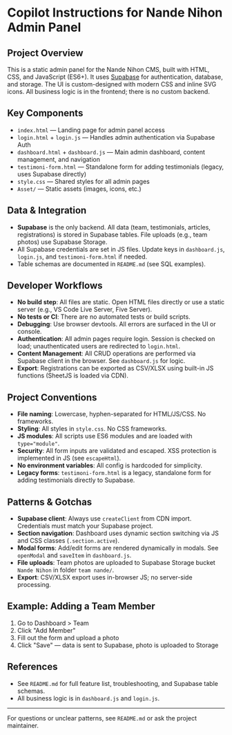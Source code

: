 # Copilot Instructions for Nande Nihon Admin Panel

## Project Overview
This is a static admin panel for the Nande Nihon CMS, built with HTML, CSS, and JavaScript (ES6+). It uses [Supabase](https://supabase.com/) for authentication, database, and storage. The UI is custom-designed with modern CSS and inline SVG icons. All business logic is in the frontend; there is no custom backend.

## Key Components
- `index.html` — Landing page for admin panel access
- `login.html` + `login.js` — Handles admin authentication via Supabase Auth
- `dashboard.html` + `dashboard.js` — Main admin dashboard, content management, and navigation
- `testimoni-form.html` — Standalone form for adding testimonials (legacy, uses Supabase directly)
- `style.css` — Shared styles for all admin pages
- `Asset/` — Static assets (images, icons, etc.)

## Data & Integration
- **Supabase** is the only backend. All data (team, testimonials, articles, registrations) is stored in Supabase tables. File uploads (e.g., team photos) use Supabase Storage.
- All Supabase credentials are set in JS files. Update keys in `dashboard.js`, `login.js`, and `testimoni-form.html` if needed.
- Table schemas are documented in `README.md` (see SQL examples).

## Developer Workflows
- **No build step**: All files are static. Open HTML files directly or use a static server (e.g., VS Code Live Server, Five Server).
- **No tests or CI**: There are no automated tests or build scripts.
- **Debugging**: Use browser devtools. All errors are surfaced in the UI or console.
- **Authentication**: All admin pages require login. Session is checked on load; unauthenticated users are redirected to `login.html`.
- **Content Management**: All CRUD operations are performed via Supabase client in the browser. See `dashboard.js` for logic.
- **Export**: Registrations can be exported as CSV/XLSX using built-in JS functions (SheetJS is loaded via CDN).

## Project Conventions
- **File naming**: Lowercase, hyphen-separated for HTML/JS/CSS. No frameworks.
- **Styling**: All styles in `style.css`. No CSS frameworks.
- **JS modules**: All scripts use ES6 modules and are loaded with `type="module"`.
- **Security**: All form inputs are validated and escaped. XSS protection is implemented in JS (see `escapeHtml`).
- **No environment variables**: All config is hardcoded for simplicity.
- **Legacy forms**: `testimoni-form.html` is a legacy, standalone form for adding testimonials directly to Supabase.

## Patterns & Gotchas
- **Supabase client**: Always use `createClient` from CDN import. Credentials must match your Supabase project.
- **Section navigation**: Dashboard uses dynamic section switching via JS and CSS classes (`.section.active`).
- **Modal forms**: Add/edit forms are rendered dynamically in modals. See `openModal` and `saveItem` in `dashboard.js`.
- **File uploads**: Team photos are uploaded to Supabase Storage bucket `Nande Nihon` in folder `team nande/`.
- **Export**: CSV/XLSX export uses in-browser JS; no server-side processing.

## Example: Adding a Team Member
1. Go to Dashboard > Team
2. Click "Add Member"
3. Fill out the form and upload a photo
4. Click "Save" — data is sent to Supabase, photo is uploaded to Storage

## References
- See `README.md` for full feature list, troubleshooting, and Supabase table schemas.
- All business logic is in `dashboard.js` and `login.js`.

---
For questions or unclear patterns, see `README.md` or ask the project maintainer.
